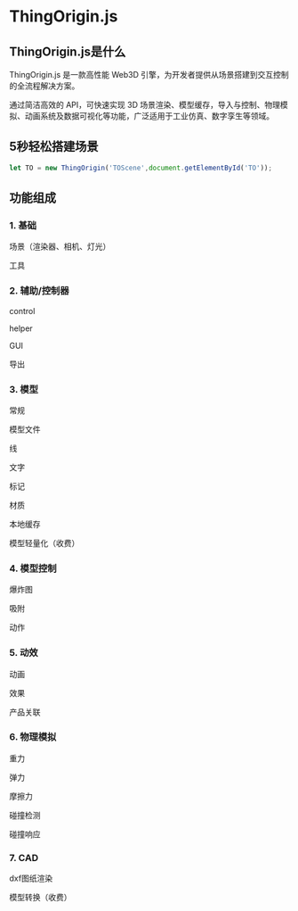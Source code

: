 # ThingOrigin.js



## ThingOrigin.js是什么

ThingOrigin.js 是一款高性能 Web3D 引擎，为开发者提供从场景搭建到交互控制的全流程解决方案。

通过简洁高效的 API，可快速实现 3D 场景渲染、模型缓存，导入与控制、物理模拟、动画系统及数据可视化等功能，广泛适用于工业仿真、数字孪生等领域。

## 5秒轻松搭建场景

```javascript
let TO = new ThingOrigin('TOScene',document.getElementById('TO'));
```

## 功能组成

### 1. 基础
场景（渲染器、相机、灯光）

工具

### 2. 辅助/控制器
control

helper

GUI

导出

### 3. 模型
常规

模型文件

线

文字

标记

材质

本地缓存

模型轻量化（收费）

### 4. 模型控制
爆炸图

吸附 

动作

### 5. 动效
动画

效果

产品关联

### 6. 物理模拟
重力

弹力

摩擦力

碰撞检测

碰撞响应

### 7. CAD
dxf图纸渲染

模型转换（收费） 
